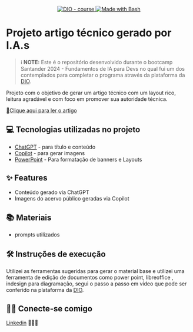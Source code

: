 


<p align="center">
  <a href="https://dio.me/"><img src="https://img.shields.io/badge/DIO-Course-28DA77?logo=youtube" alt="DIO - course">
  </a>
  <a href="https://www.gnu.org/software/bash/" title="Go to Bash homepage"><img src="https://img.shields.io/badge/Prompt-Project-blue?logo=gnu-bash&amp;logoColor=white" alt="Made with Bash">
  </a>
</p>


# Projeto artigo técnico gerado por I.A.s


 > ℹ️ **NOTE:** Este é o repositório desenvolvido durante o bootcamp Santander 2024 - Fundamentos de IA para Devs no qual fui um dos contemplados para completar o programa através da plataforma da [DIO](https://dio.me).

Projeto com o objetivo de gerar um artigo técnico com um layout rico, leitura agradável e com foco em promover sua autoridade técnica.

<a href="https://web.dio.me/articles/investindo-como-um-programador-estrategias-para-o-futuro?back=%2Fhome&page=1&order=oldest" title="View PDF now"> 📕Clique aqui para ler o artigo</a>

## 💻 Tecnologias utilizadas no projeto

- [ChatGPT](https://chat.openai.com/) - para título e conteúdo
- [Copilot](https://copilot.microsoft.com/) - para gerar imagens
- [PowerPoint](https://www.microsoft.com/en/microsoft-365/powerpoint) - Para formatação de banners e Layouts


## ✨ Features

- Conteúdo gerado via ChatGPT
- Imagens do acervo público geradas via Copilot

## 📚 Materiais

- prompts utilizados

## 🛠️ Instruções de execução

Utilizei as ferramentas sugeridas para gerar o material base e utilizei uma ferramenta de edição de documentos como power point, libreoffice , indesign para diagramação, segui o passo a passo em vídeo que pode ser conferido na plataforma da [DIO](https://dio.me).

## 👨‍💻 Conecte-se comigo

[Linkedin](https://www.linkedin.com/in/leanderson-dias-de-lima/) 👨🏾‍💻
